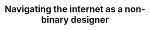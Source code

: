 ---
title: "Navigating the internet as a non-binary designer"
authors:
    - "Sarah Fossheim"
type: "article"
categories: 
    - "inclusive design"
    - "LGBTQIA+"
    - "non-binary issues"
link: "https://fossheim.io/writing/posts/non-binary-design/"
---